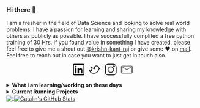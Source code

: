 ### Hi there 👋

I am a fresher in the field of Data Science and looking to solve real world problems. I have a passion for learning and sharing my knowledge with others as publicly as possible. I have successfully complited a free python training of 30 Hrs. If you found value in something I have created, please feel free to give me a shout out [@krishn-kant-raj](https://twitter.com/krishnkantraj/) or give some ♥ on [mail](mailto:krishnkantraj@gmail.com). Feel free to reach out in case you want to just get in touch also.

<p align='center'>
<a href="https://www.linkedin.com/in/krishnkantraj/"><img height="30" src="https://github.com/krishn-kant-raj/krishn-kant-raj/blob/main/linkedin.png"></a>&nbsp;&nbsp;
<a href="https://twitter.com/krishnkantraj"><img height="30" src="https://github.com/krishn-kant-raj/krishn-kant-raj/blob/main/twitter.png"></a>&nbsp;&nbsp;
<a href="https://www.instagram.com/krishnkant_raj/"><img height="30" src="https://github.com/krishn-kant-raj/krishn-kant-raj/blob/main/instagram.png"></a>&nbsp;&nbsp;
<a href="mailto:krishnkantraj@gmail.com"><img height="30" src="https://github.com/krishn-kant-raj/krishn-kant-raj/blob/main/mail.png"></a>
</p>

<details>
 <summary><strong>What i am learning/working on these days</strong></summary>
 <ul>
  <li> Python </li>
  <li> Docker </li>
  <li> Webscraping using Python </li>
  <li> Machine Learning using Python </li>
  <li> Excel VBA </li>
  <li> Flask </li>
  <li> Linux / Mac Commandline </li>
  <li> Git/GitHub </li>
  <li> MERN
  </ul>
</details>

<details>
 <summary><b>Current Running Projects</b></summary>
 <ul>
 <li> LinkedIn Jobs Scraping
 <li> Amazon Products Scraping <a href="https://github.com/krishn-kant-raj/Scrapping-and-Analysis/blob/master/AutoScraper-Amazon.ipynb">NoteBook</a>
 <li> Flipkart Mobile Scraping <a href='https://flipkart-mobile-scrap.herokuapp.com/'>Web-App</a>
 <li> Flipkart Products Scraping by keyword 
 <li> sarkariresult.com  jobs and admissions scraping <a href='https://latestjobs-n-admissions.herokuapp.com/'>Web-App</a>
 </ul>
</details>
<a href="https://github.com/krishn-kant-raj/krishn-kant-raj">
  <img align="center" src="https://github-readme-stats.vercel.app/api/top-langs/?username=krishn-kant-raj&hide=java,html&title_color=ffffff&text_color=c9cacc&icon_color=2bbc8a&bg_color=1d1f21" />
</a>

<a href="https://github.com/krishn-kant-raj/krishn-kant-raj">
  <img align="center" src="https://github-readme-stats.vercel.app/api?username=krishn-kant-raj&show_icons=true&line_height=27&count_private=true&title_color=ffffff&text_color=c9cacc&icon_color=2bbc8a&bg_color=1d1f21" alt="Catalin's GitHub Stats" />
</a>
